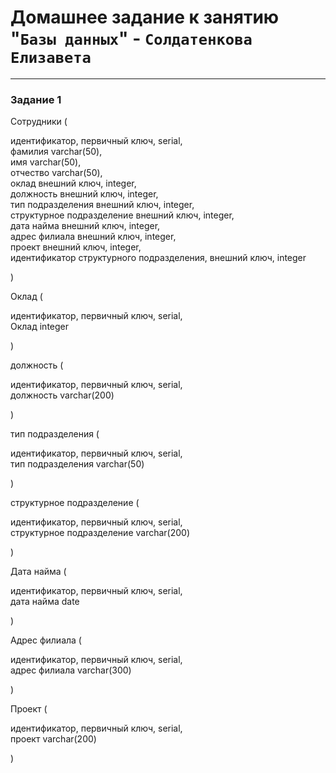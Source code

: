 # Домашнее задание к занятию "`Базы данных`" - `Солдатенкова Елизавета`

---

### Задание 1


Сотрудники (

идентификатор, первичный ключ, serial,  
фамилия     varchar(50),  
имя         varchar(50),  
отчество    varchar(50),  
оклад        внешний ключ, integer,  
должность     внешний ключ, integer,  
тип подразделения   внешний ключ, integer,  
структурное подразделение   внешний ключ, integer,  
дата найма  внешний ключ, integer,  
адрес филиала   внешний ключ, integer,  
проект  внешний ключ, integer,  
идентификатор структурного подразделения, внешний ключ, integer  

)


Оклад   (

идентификатор, первичный ключ, serial,  
Оклад   integer  

)


должность (

идентификатор, первичный ключ, serial,  
должность   varchar(200)  

)


тип подразделения (

идентификатор, первичный ключ, serial,  
тип подразделения   varchar(50)  

)


структурное подразделение   (

идентификатор, первичный ключ, serial,  
структурное подразделение   varchar(200)  

)


Дата найма  (

идентификатор, первичный ключ, serial,  
дата найма  date  

)


Адрес филиала   (

идентификатор, первичный ключ, serial,  
адрес филиала   varchar(300)  

)


Проект  (

идентификатор, первичный ключ, serial,  
проект varchar(200)  

)